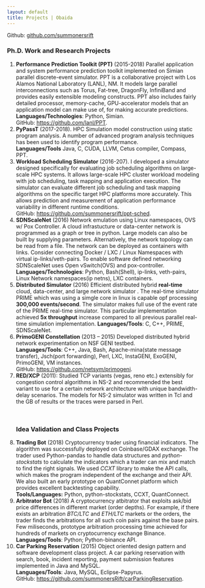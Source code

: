 ```yaml
---
layout: default
title: Projects | Obaida
---
```


<div id="projects">
Github: <a href ="https://github.com/summonersrift">github.com/summonersrift</a>
<h3>Ph.D. Work and Research Projects</h3>
<ol>
  <li><b>Performance Prediction Toolkit (PPT)</b> (2015-2018) 
         Parallel application and system performance prediction toolkit implemented on Simian parallel discrete-event simulator. 
         PPT is a collaborative project with Los Alamos National Laboratory (LANL), NM.  
         It models large parallel interconnections such as Torus, Fat-tree, DragonFly, InfiniBand and provides easily extensible modeling constructs.
         PPT also includes fairly detailed processor, memory-cache, GPU-accelerator models that an application model can make use of, for making accurate predictions.
         <br><b>Languages/Technologies</b>: Python, Simian. 
         <br>GitHub: <a href="https://github.com/lanl/PPT">https://github.com/lanl/PPT</a>.</li>


  <li><b>PyPassT</b> (2017-2018). 
         HPC Simulation model construction using static program analysis. A number of advanced program analysis techniques has been used to identify program performance.  
         <br><b>Languages/Tools</b> Java, C, CUDA, LLVM, Cetus compiler, Compass, PPT.</li>


  <li><b>Workload Scheduling Simulator</b> (2016-207). I developed a simulator designed specifically for evaluating job scheduling algorithms on large-scale HPC systems. 
         It allows large-scale HPC cluster workload modeling with job scheduling, task mapping and application execution. 
         The simulator can evaluate different job scheduling and task mapping algorithms on the specific target HPC platforms more accurately. 
         This allows prediction and measurement of application performance variability in different runtime conditions.
         <br>GitHub: <a href="https://github.com/summonersrift/ppt-sched">https://github.com/summonersrift/ppt-sched</a>.</li>

  <li><b>SDNScaleNet</b> (2016)
         Network emulation using Linux namespaces, OVS w/ Pox Controller. 
         A cloud infrastucture or data-center network is programmed as a graph or tree in python. 
         Large models can also be built by supplying parameters. 
         Alternatively, the network topology can be read from a file. 
         The network can be deployed as containers with links. Consider connecting Docker / LXC / Linux Namespaces with virtual ip-links/veth-pairs. 
         To enable software defined networking SDNScaleNet uses Open vSwitch(OVS) and pox-controller. 
         <br><b>Languages/Technologies</b>: Python, Bash(Shell), ip-links, veth-pairs, Linux Network namespaces(ip netns), LXC containers.</li>

  <li><b>Distributed Simulator</b> (2016) 
         Efficient distributed hybrid <b>real-time</b> cloud, data-center, and large network simulator . 
         The real-time simulator PRIME which was  using a simgle core in linux is capable opf processing <b>300,000 events/second</b>. 
         The simulator makes full use of the event rate of the PRIME real-time simulator. 
         This particular implementation achieved <b>5x throughput</b> increase compared to all previous parallel real-time simulation implementation.
         <b>Languages/Tools</b>: C, C++, PRIME, SDNScaleNet.</li>

  <li><b>PrimoGENI Constellation</b> (2013 – 2015) Developed distributed hybrid network experimentation on NSF GENI testbed.
         <br><b>Languages/Tools</b>: C++, Java, Bash, Apache-mina(state message transfer), Jsch(port forwarding), Perl, LXC, InstaGENI, ExoGENI, PrimoGENI, VM instances.
         <br>GitHub: <a href="https://github.com/netsym/primogeni">https://github.com/netsym/primogeni</a>.</li>

  <li><b> RED/XCP</b> (2011): Studied TCP variants (vegas, reno etc.) extensibly for congestion control algorithms in NS-2 and 
          recommended the best variant to use for a certain network architecture with unique bandwidth-delay scenarios. 
          The models for NS-2 simulator was written in Tcl and the GB of results or the traces were parsed in Perl.</li>

<br><h3>Idea Validation and Class Projects</h3>

  <li><b>Trading Bot</b> (2018) Cryptocurrency trader using financial indicators. 
         The algorithm was successfully deployed on Coinbase/GDAX exchange. 
         The trader used Python-pandas to handle data structures and <i>python-stockstats</i> to calculate the indicators 
          which a trader can mix and match to find the right signals. 
         We used <i>CCXT</i> library to make the API calls, which makes the program independent of the exchange and their API. 
         We also built an early prototype on QuantConnet platform which provides excellent backtesting capability. 
         <br><b>Tools/Languages:</b> Python, python-stockstats, CCXT, QuantConnect.</li>

  <li><b>Arbitrator Bot</b> (2018) A cryptocurrency atbitrator that exploits ask/bid price differences in different market (order depths). 
         For example, if there exists an arbitration <i>BTC/LTC</i> and <i>ETH/LTC</i> markets or the orders, 
         the trader finds the arbitrations for all such coin pairs against the base pairs. 
         Few miliseconds, prototype arbitration processing time achieved for hundreds of markets on cryptocurrency exchange Binance. 
         <br><b>Languages/Tools</b>: Python; Python-binance API.</li>

  <li><b>Car Parking Reservation</b> (2015) Object oriented design pattern and software development class project. 
         A car parking reservation with search, book, incident reporting, payment submission features implemented in Java and MySQL. 
         <br><b>Languages/Tools</b>: Java, MySQL, Eclipse-Papyrus.
         <br>GitHub: <a href="https://github.com/summonersRift/carParkingReservation">https://github.com/summonersRift/carParkingReservation</a>.</li>

</ol>

</div>
